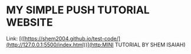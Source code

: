 # MY SIMPLE PUSH TUTORIAL WEBSITE

Link: [([https://shem2004.github.io/test-code/](http://127.0.0.1:5500/index.html))](http:MINI TUTORIAL BY SHEM ISAIAH)
